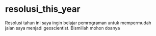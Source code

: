 # resolusi_this_year
Resolusi tahun ini saya ingin belajar pemrograman untuk mempermudah jalan saya menjadi geoscientist. Bismillah mohon doanya
